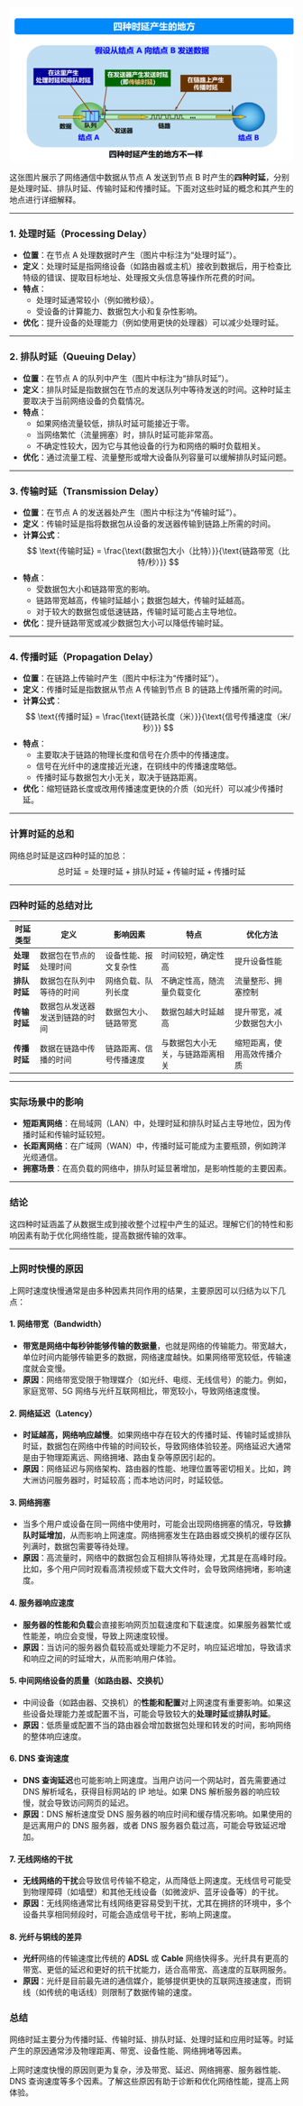 ![alt text](../images/image.png)


这张图片展示了网络通信中数据从节点 A 发送到节点 B 时产生的**四种时延**，分别是处理时延、排队时延、传输时延和传播时延。下面对这些时延的概念和其产生的地点进行详细解释。

---

### 1. **处理时延（Processing Delay）**
- **位置**：在节点 A 处理数据时产生（图片中标注为“处理时延”）。
- **定义**：处理时延是指网络设备（如路由器或主机）接收到数据后，用于检查比特级的错误、提取目标地址、处理报文头信息等操作所花费的时间。
- **特点**：
  - 处理时延通常较小（例如微秒级）。
  - 受设备的计算能力、数据包大小和复杂性影响。
- **优化**：提升设备的处理能力（例如使用更快的处理器）可以减少处理时延。

---

### 2. **排队时延（Queuing Delay）**
- **位置**：在节点 A 的队列中产生（图片中标注为“排队时延”）。
- **定义**：排队时延是指数据包在节点的发送队列中等待发送的时间。这种时延主要取决于当前网络设备的负载情况。
- **特点**：
  - 如果网络流量较低，排队时延可能接近于零。
  - 当网络繁忙（流量拥塞）时，排队时延可能非常高。
  - 不确定性较大，因为它与其他设备的行为和网络的瞬时负载相关。
- **优化**：通过流量工程、流量整形或增大设备队列容量可以缓解排队时延问题。

---

### 3. **传输时延（Transmission Delay）**
- **位置**：在节点 A 的发送器处产生（图片中标注为“传输时延”）。
- **定义**：传输时延是指将数据包从设备的发送器传输到链路上所需的时间。
- **计算公式**：
  $$
  \text{传输时延} = \frac{\text{数据包大小（比特）}}{\text{链路带宽（比特/秒）}}
  $$
- **特点**：
  - 受数据包大小和链路带宽的影响。
  - 链路带宽越高，传输时延越小；数据包越大，传输时延越高。
  - 对于较大的数据包或低速链路，传输时延可能占主导地位。
- **优化**：提升链路带宽或减少数据包大小可以降低传输时延。

---

### 4. **传播时延（Propagation Delay）**
- **位置**：在链路上传输时产生（图片中标注为“传播时延”）。
- **定义**：传播时延是指数据从节点 A 传输到节点 B 的链路上传播所需的时间。
- **计算公式**：
  $$
  \text{传播时延} = \frac{\text{链路长度（米）}}{\text{信号传播速度（米/秒）}}
  $$
- **特点**：
  - 主要取决于链路的物理长度和信号在介质中的传播速度。
  - 信号在光纤中的速度接近光速，在铜线中的传播速度略低。
  - 传播时延与数据包大小无关，取决于链路距离。
- **优化**：缩短链路长度或改用传播速度更快的介质（如光纤）可以减少传播时延。

---

### 计算时延的总和
网络总时延是这四种时延的加总：
$$
\text{总时延} = \text{处理时延} + \text{排队时延} + \text{传输时延} + \text{传播时延}
$$

---

### 四种时延的总结对比

| 时延类型     | 定义                                       | 影响因素                                | 特点                                  | 优化方法                       |
|--------------|--------------------------------------------|-----------------------------------------|---------------------------------------|--------------------------------|
| **处理时延** | 数据包在节点的处理时间                     | 设备性能、报文复杂性                    | 时间较短，确定性高                    | 提升设备性能                   |
| **排队时延** | 数据包在队列中等待的时间                   | 网络负载、队列长度                      | 不确定性高，随流量负载变化            | 流量整形、拥塞控制             |
| **传输时延** | 数据包从发送器发送到链路的时间             | 数据包大小、链路带宽                    | 数据包越大时延越高                    | 提升带宽，减少数据包大小       |
| **传播时延** | 数据在链路中传播的时间                     | 链路距离、信号传播速度                  | 与数据包大小无关，与链路距离相关      | 缩短距离，使用高效传播介质     |

---

### 实际场景中的影响
- **短距离网络**：在局域网（LAN）中，处理时延和排队时延占主导地位，因为传播时延和传输时延较短。
- **长距离网络**：在广域网（WAN）中，传播时延可能成为主要瓶颈，例如跨洋光缆通信。
- **拥塞场景**：在高负载的网络中，排队时延显著增加，是影响性能的主要因素。

---

### 结论
这四种时延涵盖了从数据生成到接收整个过程中产生的延迟。理解它们的特性和影响因素有助于优化网络性能，提高数据传输的效率。



----

### **上网时快慢的原因**

上网时速度快慢通常是由多种因素共同作用的结果，主要原因可以归结为以下几点：

#### 1. **网络带宽（Bandwidth）**
   - **带宽是网络中每秒钟能够传输的数据量**，也就是网络的传输能力。带宽越大，单位时间内能够传输更多的数据，网络速度越快。如果网络带宽较低，传输速度就会变慢。
   - **原因**：网络带宽受限于物理媒介（如光纤、电缆、无线信号）的能力。例如，家庭宽带、5G 网络与光纤互联网相比，带宽较小，导致网络速度慢。

#### 2. **网络延迟（Latency）**
   - **时延越高，网络响应越慢**。如果网络中存在较大的传播时延、传输时延或排队时延，数据包在网络中传输的时间较长，导致网络体验较差。网络延迟大通常是由于物理距离远、网络拥堵、路由复杂等原因引起的。
   - **原因**：网络延迟与网络架构、路由器的性能、地理位置等密切相关。比如，跨大洲访问服务器时，时延较高；而本地访问时，时延较低。

#### 3. **网络拥塞**
   - 当多个用户或设备在同一网络中使用时，可能会出现网络拥塞的情况，导致**排队时延增加**，从而影响上网速度。网络拥塞发生在路由器或交换机的缓存区队列满时，数据包需要等待处理。
   - **原因**：高流量时，网络中的数据包会互相排队等待处理，尤其是在高峰时段。比如，多个用户同时观看高清视频或下载大文件时，会导致网络拥堵，影响速度。

#### 4. **服务器响应速度**
   - **服务器的性能和负载**会直接影响网页加载速度和下载速度。如果服务器繁忙或性能差，响应会变慢，导致上网速度较慢。
   - **原因**：当访问的服务器负载较高或处理能力不足时，响应延迟增加，导致请求和响应之间的时延增大，从而影响用户体验。

#### 5. **中间网络设备的质量（如路由器、交换机）**
   - 中间设备（如路由器、交换机）的**性能和配置**对上网速度有重要影响。如果这些设备处理能力差或配置不当，可能会导致较大的**处理时延**或**排队时延**。
   - **原因**：低质量或配置不当的路由器会增加数据包处理和转发的时间，影响网络的整体响应速度。

#### 6. **DNS 查询速度**
   - **DNS 查询延迟**也可能影响上网速度。当用户访问一个网站时，首先需要通过 DNS 解析域名，获得目标网站的 IP 地址。如果 DNS 解析服务器的响应较慢，就会导致访问网页的延迟。
   - **原因**：DNS 解析速度受 DNS 服务器的响应时间和缓存情况影响。如果使用的是远离用户的 DNS 服务器，或者 DNS 服务器负载过高，可能会导致延迟增加。

#### 7. **无线网络的干扰**
   - **无线网络的干扰**会导致信号传输不稳定，从而降低上网速度。无线信号可能受到物理障碍（如墙壁）和其他无线设备（如微波炉、蓝牙设备等）的干扰。
   - **原因**：无线网络通常比有线网络更容易受到干扰，尤其在拥挤的环境中，多个设备共享相同频段时，可能会造成信号干扰，影响上网速度。

#### 8. **光纤与铜线的差异**
   - **光纤**网络的传输速度比传统的 **ADSL** 或 **Cable** 网络快得多。光纤具有更高的带宽、更低的延迟和更好的抗干扰能力，适合高带宽、高速度的互联网服务。
   - **原因**：光纤是目前最先进的通信媒介，能够提供更快的互联网连接速度，而铜线（如传统的电话线）则限制了数据传输的速度。

### **总结**

网络时延主要分为传播时延、传输时延、排队时延、处理时延和应用时延等。时延产生的原因通常涉及物理距离、带宽、设备性能、网络拥堵等因素。

上网时速度快慢的原因则更为复杂，涉及带宽、延迟、网络拥塞、服务器性能、DNS 查询速度等多个因素。了解这些原因有助于诊断和优化网络性能，提高上网体验。